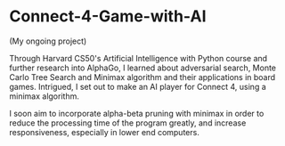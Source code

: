 # Connect-4-Game-with-AI
(My ongoing project)


Through Harvard CS50's Artificial Intelligence with Python course and further research into AlphaGo, I learned about adversarial search, Monte Carlo Tree Search and Minimax algorithm and their applications in board games. 
Intrigued, I set out to make an AI player for Connect 4, using a minimax algorithm.


I soon aim to incorporate alpha-beta pruning with minimax in order to reduce the processing time of the program greatly, and increase responsiveness, especially in lower end computers.
